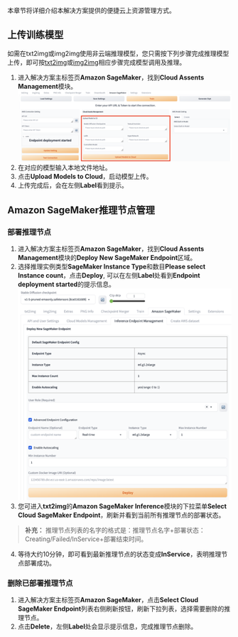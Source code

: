 本章节将详细介绍本解决方案提供的便捷云上资源管理方式。

## 上传训练模型
如需在txt2img或img2img使用非云端推理模型，您只需按下列步骤完成推理模型上传，即可按[txt2img](./txt2img-guide.md)或[img2img](./img2img-guide.md)相应步骤完成模型调用及推理。

1. 进入解决方案主标签页**Amazon SageMaker**，找到**Cloud Assents Management**模块。
![Upload Models to S3](../images/Upload-models.png)
2. 在对应的模型输入本地文件地址。
3. 点击**Upload Models to Cloud**，启动模型上传。
4. 上传完成后，会在左侧**Label**看到提示。


## Amazon SageMaker推理节点管理

### 部署推理节点

1. 进入解决方案主标签页**Amazon SageMaker**，找到**Cloud Assents Management**模块的**Deploy New SageMaker Endpoint**区域。
2. 选择推理实例类型**SageMaker Instance Type**和数目**Please select Instance count**，点击**Deploy**, 可以在左侧**Label**处看到**Endpoint deployment started**的提示信息。
![Deploy new endpoint](../images/Deploy-new-endpoint.png)
3. 您可进入**txt2img**的**Amazon SageMaker Inference**模块的下拉菜单**Select Cloud SageMaker Endpoint**，刷新并看到当前所有推理节点的部署状态。
> **补充：** 推理节点列表的名字的格式是：推理节点名字+部署状态：Creating/Failed/InService+部署结束时间。
4. 等待大约10分钟，即可看到最新推理节点的状态变成**InService**，表明推理节点部署成功。




### 删除已部署推理节点
1. 进入解决方案主标签页**Amazon SageMaker**，点击**Select Cloud SageMaker Endpoint**列表右侧刷新按钮，刷新下拉列表，选择需要删除的推理节点。
2. 点击**Delete**，左侧**Label**处会显示提示信息，完成推理节点删除。

